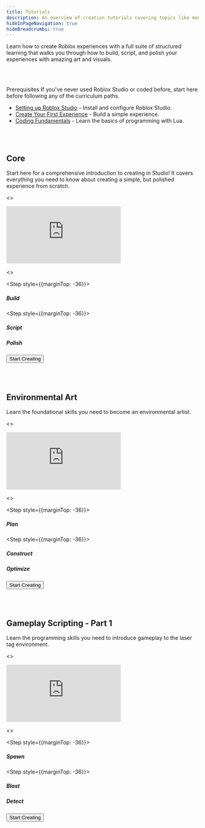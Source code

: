 ```yaml
---
title: Tutorials
description: An overview of creation tutorials covering topics like modeling, scripting, and inputs.
hideInPageNavigation: true
hideBreadcrumbs: true
---
```


Learn how to create Roblox experiences with a full suite of structured learning
that walks you through how to build, script, and polish your experiences with
amazing art and visuals.

<br /> <br />

<BaseAccordion>
<AccordionSummary>
<Typography variant="h4">Prerequisites</Typography>

</AccordionSummary>
<AccordionDetails>

<Typography variant="body2" color="textSecondary" component="p">
If you've never used Roblox Studio or coded before, start here before following any of the curriculum paths.
</Typography>

- [Setting up Roblox Studio](../studio/setting-up-roblox-studio.md) - Install
  and configure Roblox Studio.
- [Create Your First Experience](first-experience/index.md) - Build a simple experience.
- [Coding Fundamentals](../tutorials/fundamentals/coding-1/coding-fundamentals.md) - Learn the basics of programming with Lua.

</AccordionDetails>
</BaseAccordion>

<br /> <br />

<Card>

<CardContent>

<h2 style={{marginBottom: 12}}>Core</h2>

<Typography variant="body2" color="textSecondary" component="p">
Start here for a comprehensive introduction to creating in Studio! It covers
everything you need to know about creating a simple, but polished experience from scratch.
</Typography>

<>
<Grid
    alignItems="stretch"
    container
    direction="row">

<Grid item md={6} xs={12}
    direction="column"  >

<div class="container"
style={{position: "relative", paddingBottom: "56.25%", height: 0}}>
<iframe src="https://www.youtube-nocookie.com/embed/zi0hIuPDyWc" title="YouTube video player" frameborder="0" allow="accelerometer; autoplay; clipboard-write; encrypted-media; gyroscope; picture-in-picture; web-share" allowfullscreen  style={{position: "absolute", top: 0, left: 0, width: "90%", height: "90%"}}></iframe>
</div>

</Grid>

<Grid item md={6} xs={12} direction='column'>

<>
<Stepper activeStep={3} orientation="vertical">

<Step style={{marginTop: -36}}>
<StepLabel optional="Create the basic structure of the world with in-Studio assets.">

<h5 style={{marginTop: 36}}>Build</h5>
</StepLabel>

</Step>

<Step style={{marginTop: -36}}>
<StepLabel
 optional="Create the gameplay for the experience using Luau scripts.">

<h5 style={{marginTop: 36}}>Script</h5>
</StepLabel>
</Step>
<Step style={{marginTop: -36}}>
<StepLabel optional="Add lighting, visual effects, and high-quality 3D assets." >
<h5 style={{marginTop: 36}}>Polish</h5>
</StepLabel>
</Step>
</Stepper>
</>

</Grid>

</Grid>
</>

<a href="core/index.md">
  <Button
    variant="contained"
    size="large">
  Start Creating
  </Button>
</a>
</CardContent>

</Card>

<br /> <br />

<Card>

<CardContent>

<h2 style={{marginBottom: 12}}>Environmental Art</h2>

<Typography variant="body2" color="textSecondary" component="p">
Learn the foundational skills you need to become an environmental artist.
</Typography>

<>
<Grid
    alignItems="stretch"
    container
    direction="row">

<Grid item md={6} xs={12}
    direction="column"  >

<div class="container"
style={{position: "relative", paddingBottom: "56.25%", height: 0}}>
<iframe src="https://www.youtube-nocookie.com/embed/nwShvDmFHWc?si=2gk0n6cb9uq-48Ni" title="YouTube video player" frameborder="0" allow="accelerometer; autoplay; clipboard-write; encrypted-media; gyroscope; picture-in-picture; web-share" allowfullscreen  style={{position: "absolute", top: 0, left: 0, width: "90%", height: "90%"}}></iframe>
</div>

</Grid>

<Grid item md={6} xs={12} direction='column'>

<>
<Stepper activeStep={3} orientation="vertical">

<Step style={{marginTop: -36}}>
<StepLabel optional="Create a plan for your environment and necessary assets.">

<h5 style={{marginTop: 36}}>Plan</h5>
</StepLabel>

</Step>

<Step style={{marginTop: -36}}>
<StepLabel
 optional="Assemble and apply your asset library to the 3D space to bring your world to life.">

<h5 style={{marginTop: 36}}>Construct</h5>
</StepLabel>
</Step>
<Step style={{marginTop: -36}}>
<StepLabel optional="Configure your assets and Studio settings to keep your frame rate and performance levels high." >
<h5 style={{marginTop: 36}}>Optimize</h5>
</StepLabel>
</Step>
</Stepper>
</>

</Grid>

</Grid>
</>

<a href="environmental-art/index.md">
  <Button
    variant="contained"
    size="large">
  Start Creating
  </Button>
</a>
</CardContent>

</Card>

<br /> <br />

<Card>

<CardContent>

<h2 style={{marginBottom: 12}}>Gameplay Scripting - Part 1</h2>

<Typography variant="body2" color="textSecondary" component="p">
Learn the programming skills you need to introduce gameplay to the laser tag environment.
</Typography>

<>
<Grid
    alignItems="stretch"
    container
    direction="row">

<Grid item md={6} xs={12}
    direction="column"  >

<div class="container"
style={{position: "relative", paddingBottom: "56.25%", height: 0}}>
<iframe src="https://www.youtube-nocookie.com/embed/eqQyFL7KnmA?si=yVlqGzUvTnblj_c4" title="YouTube video player" frameborder="0" allow="accelerometer; autoplay; clipboard-write; encrypted-media; gyroscope; picture-in-picture; web-share" allowfullscreen  style={{position: "absolute", top: 0, left: 0, width: "90%", height: "90%"}}></iframe>
</div>

</Grid>

<Grid item md={6} xs={12} direction='column'>

<>
<Stepper activeStep={3} orientation="vertical">

<Step style={{marginTop: -36}}>
<StepLabel optional="Spawn players into the environment, and respawn them once their health reaches zero.">

<h5 style={{marginTop: 36}}>Spawn</h5>
</StepLabel>

</Step>

<Step style={{marginTop: -36}}>
<StepLabel optional="Create a blast mechanic that is both accurate in the 3D space and satisfying to players.">

<h5 style={{marginTop: 36}}>Blast</h5>
</StepLabel>
</Step>
<Step style={{marginTop: -36}}>
<StepLabel optional="Implement laser detecting behavior that handles blast direction, verifies collision, and reduces player health." >

<h5 style={{marginTop: 36}}>Detect</h5>
</StepLabel>
</Step>
</Stepper>
</>

</Grid>

</Grid>
</>

<a href="gameplay-scripting/index.md">
  <Button
    variant="contained"
    size="large">
  Start Creating
  </Button>
</a>
</CardContent>

</Card>
